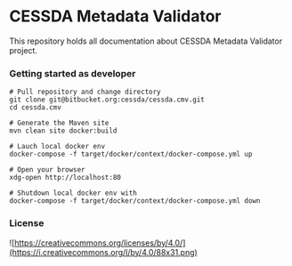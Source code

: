 # CESSDA Metadata Validator 

This repository holds all documentation about CESSDA Metadata Validator project. 

### Getting started as developer

```shell
# Pull repository and change directory
git clone git@bitbucket.org:cessda/cessda.cmv.git
cd cessda.cmv

# Generate the Maven site
mvn clean site docker:build

# Lauch local docker env
docker-compose -f target/docker/context/docker-compose.yml up

# Open your browser
xdg-open http://localhost:80

# Shutdown local docker env with
docker-compose -f target/docker/context/docker-compose.yml down
```

### License

![https://creativecommons.org/licenses/by/4.0/](https://i.creativecommons.org/l/by/4.0/88x31.png)

